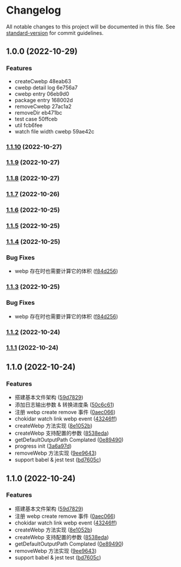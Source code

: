 # Changelog

All notable changes to this project will be documented in this file. See [standard-version](https://github.com/conventional-changelog/standard-version) for commit guidelines.

## 1.0.0 (2022-10-29)


### Features

* createCwebp 48eab63
* cwebp detail log 6e756a7
* cwebp entry 06eb9d0
* package entry 168002d
* removeCwebp 27ac1a2
* removeDir eb471bc
* test case 50ffceb
* util fcb6fee
* watch file width cwebp 59ae42c

### [1.1.10](https://github.com/zhuwei-ones/webp-auto-transform/compare/v1.1.9...v1.1.10) (2022-10-27)

### [1.1.9](https://github.com/zhuwei-ones/webp-auto-transform/compare/v1.1.8...v1.1.9) (2022-10-27)

### [1.1.8](https://github.com/zhuwei-ones/webp-auto-transform/compare/v1.1.12...v1.1.8) (2022-10-27)

### [1.1.7](https://github.com/zhuwei-ones/webp-auto-transform/compare/v1.1.6...v1.1.7) (2022-10-26)

### [1.1.6](https://github.com/zhuwei-ones/webp-auto-transform/compare/v1.1.5...v1.1.6) (2022-10-25)

### [1.1.5](https://github.com/zhuwei-ones/webp-auto-transform/compare/v1.1.4...v1.1.5) (2022-10-25)

### [1.1.4](https://github.com/zhuwei-ones/webp-auto-transform/compare/v1.1.2...v1.1.4) (2022-10-25)


### Bug Fixes

* webp 存在时也需要计算它的体积 ([f84d256](https://github.com/zhuwei-ones/webp-auto-transform/commit/f84d256f557d0fb6cb8e52a18cede71a453e92fd))

### [1.1.3](https://github.com/zhuwei-ones/webp-auto-transform/compare/v1.1.2...v1.1.3) (2022-10-25)


### Bug Fixes

* webp 存在时也需要计算它的体积 ([f84d256](https://github.com/zhuwei-ones/webp-auto-transform/commit/f84d256f557d0fb6cb8e52a18cede71a453e92fd))

### [1.1.2](https://github.com/zhuwei-ones/webp-auto-transform/compare/v1.1.1...v1.1.2) (2022-10-24)

### [1.1.1](https://github.com/zhuwei-ones/webp-auto-transform/compare/v1.1.0...v1.1.1) (2022-10-24)

## 1.1.0 (2022-10-24)


### Features

* 搭建基本文件架构 ([59d7829](https://github.com/zhuwei-ones/webp-auto-transform/commit/59d78292d4d101a49d289163988a0659a07ac077))
* 添加日志输出参数 & 转换进度条 ([50c6c61](https://github.com/zhuwei-ones/webp-auto-transform/commit/50c6c61ede81365171e5ce9afdaad58bcaa6855d))
* 注册 webp create remove 事件 ([0aec066](https://github.com/zhuwei-ones/webp-auto-transform/commit/0aec066dc5b1ab3acb4c144b6755041657922133))
* chokidar watch link webp event ([43246ff](https://github.com/zhuwei-ones/webp-auto-transform/commit/43246ff2761efdea1d69bf14c7835f4ffd015acc))
* createWebp 方法实现 ([8e1052b](https://github.com/zhuwei-ones/webp-auto-transform/commit/8e1052b76369477ce1cb5fc960c432fb9c79c11c))
* createWebp 支持配置的参数 ([8538eda](https://github.com/zhuwei-ones/webp-auto-transform/commit/8538eda9a2662bd93171ee230b5368df66293c9f))
* getDefaultOutputPath Complated ([0e89490](https://github.com/zhuwei-ones/webp-auto-transform/commit/0e894909713c6aaa36b92a0e57ee493243eee824))
* progress init ([3a6a97d](https://github.com/zhuwei-ones/webp-auto-transform/commit/3a6a97d9fe455b1c2417a92afab84d694e2b5e64))
* removeWebp 方法实现 ([9ee9643](https://github.com/zhuwei-ones/webp-auto-transform/commit/9ee9643713b67d736d7dd0954f679990683ffff4))
* support babel & jest test ([bd7605c](https://github.com/zhuwei-ones/webp-auto-transform/commit/bd7605c455c460af003c9f15453be81d2783f7dc))

## 1.1.0 (2022-10-24)


### Features

* 搭建基本文件架构 ([59d7829](https://github.com/zhuwei-ones/webp-auto-transform/commit/59d78292d4d101a49d289163988a0659a07ac077))
* 注册 webp create remove 事件 ([0aec066](https://github.com/zhuwei-ones/webp-auto-transform/commit/0aec066dc5b1ab3acb4c144b6755041657922133))
* chokidar watch link webp event ([43246ff](https://github.com/zhuwei-ones/webp-auto-transform/commit/43246ff2761efdea1d69bf14c7835f4ffd015acc))
* createWebp 方法实现 ([8e1052b](https://github.com/zhuwei-ones/webp-auto-transform/commit/8e1052b76369477ce1cb5fc960c432fb9c79c11c))
* createWebp 支持配置的参数 ([8538eda](https://github.com/zhuwei-ones/webp-auto-transform/commit/8538eda9a2662bd93171ee230b5368df66293c9f))
* getDefaultOutputPath Complated ([0e89490](https://github.com/zhuwei-ones/webp-auto-transform/commit/0e894909713c6aaa36b92a0e57ee493243eee824))
* removeWebp 方法实现 ([9ee9643](https://github.com/zhuwei-ones/webp-auto-transform/commit/9ee9643713b67d736d7dd0954f679990683ffff4))
* support babel & jest test ([bd7605c](https://github.com/zhuwei-ones/webp-auto-transform/commit/bd7605c455c460af003c9f15453be81d2783f7dc))
